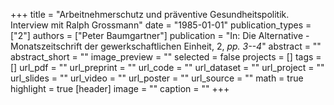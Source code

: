 +++
title = "Arbeitnehmerschutz und präventive Gesundheitspolitik. Interview mit Ralph Grossmann"
date = "1985-01-01"
publication_types = ["2"]
authors = ["Peter Baumgartner"]
publication = "In: Die Alternative - Monatszeitschrift der gewerkschaftlichen Einheit, 2, _pp. 3--4_"
abstract = ""
abstract_short = ""
image_preview = ""
selected = false
projects = []
tags = []
url_pdf = ""
url_preprint = ""
url_code = ""
url_dataset = ""
url_project = ""
url_slides = ""
url_video = ""
url_poster = ""
url_source = ""
math = true
highlight = true
[header]
image = ""
caption = ""
+++
